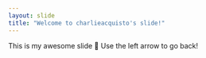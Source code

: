 ```yaml
---
layout: slide
title: "Welcome to charlieacquisto's slide!"
---
```

This is my awesome slide :tada:
Use the left arrow to go back!
